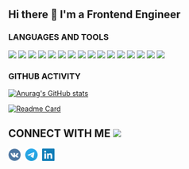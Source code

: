 <h2>Hi there 👋 I'm a Frontend Engineer</h2>

<h3>LANGUAGES AND TOOLS</h3>

[<img src="https://img.shields.io/badge/HTML5-Jade-orange"/>][mock]
[<img src="https://img.shields.io/badge/CSS3-SCSS-red"/>][mock]
[<img src="https://img.shields.io/badge/TailwindCSS-LESS-2C4878"/>][mock]
[<img src="https://img.shields.io/badge/TailwindCSS-AntDesign-0C6BFF"/>][mock]
[<img src="https://img.shields.io/badge/JavaScript-TypeScript-blue"/>][mock]
[<img src="https://img.shields.io/badge/React-Redux-blueviolet"/>][mock]
[<img src="https://img.shields.io/badge/React%20Native-NativeBase-50BFC3"/>][mock]
[<img src="https://img.shields.io/badge/Jest%20-Enzyme-77250C"/>][mock]
[<img src="https://img.shields.io/badge/jQuery-Ajax-yellow"/>][mock]
[<img src="https://img.shields.io/badge/Gulp-Webpack-rgb(82%2C153%2C200)"/>][mock]
[<img src="https://img.shields.io/badge/Next.js-Docker-2497ED"/>][mock]
[<img src="https://img.shields.io/badge/microfrontend-redux--micro--frontend-428E81"/>][mock]
[<img src="https://img.shields.io/badge/ESLint-Prettier-4A31C3"/>][mock]
[<img src="https://img.shields.io/badge/%20Wordpress-PHP-blueviolet"/>][mock]
[<img src="https://img.shields.io/badge/npm-yarn-2C8EBB"/>][mock]
[<img src="https://img.shields.io/badge/Python-Pip-green"/>][mock]

<h3>GITHUB ACTIVITY</h3>

[![Anurag's GitHub stats](https://github-readme-stats.vercel.app/api?username=dogram99&theme=react&show_icons=true)](https://github.com/anuraghazra/github-readme-stats)

[![Readme Card](https://github-readme-stats.vercel.app/api/pin/?username=dogram99&repo=react-stack-bro&theme=react&show_icons=true)](https://github.com/dogram99/react-stack-bro)

## CONNECT WITH ME [<img width="70" src="https://camo.githubusercontent.com/be37cdc8f930300096c506ad4574eaae977c48fbb2705cfcb92f4eeab8282c7a/68747470733a2f2f6d656469612e67697068792e636f6d2f6d656469612f56674344417a634b767352364f4d307557672f67697068792e676966" />][mock]

[<img align="center" alt="vk" width="25px" src="img/vk.svg" style="margin-right: 5px;" />][vk]
[<img align="center" alt="telegram" width="25px" src="img/telegram.svg" style="margin-right: 5px;" />][telegram]
[<img align="center" alt="linkedin" width="25px" src="img/linkedin.svg" />][linkedin]

[vk]: https://vk.com/rewq_99
[telegram]: https://t.me/Rewq99
[linkedin]: https://www.linkedin.com/in/anatoliy-kulishov
[mock]: #
